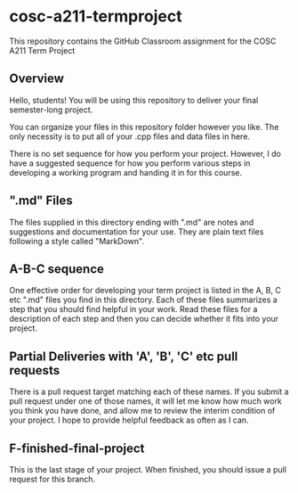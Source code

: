 # cosc-a211-termproject
This repository contains the GitHub Classroom assignment for the COSC A211 Term Project

## Overview
Hello, students!  You will be using this repository to deliver your final semester-long project.

You can organize your files in this repository folder however you like.  The only necessity is to put all of your .cpp files and data files in here.

There is no set sequence for how you perform your project.  However, I do have a suggested sequence for how you perform various steps in developing a working program and handing it in for this course.

## ".md" Files

The files supplied in this directory ending with ".md" are notes and suggestions and documentation for your use.  They are plain text files following a style called "MarkDown".  

## A-B-C sequence

One effective order for developing your term project is listed in the A, B, C etc ".md" files you find in this directory.  Each of these files summarizes a step that you should find helpful in your work. Read these files for a description of each step and then you can decide whether it fits into your project.

## Partial Deliveries with 'A', 'B', 'C' etc pull requests

There is a pull request target matching each of these names.  If you submit a pull request under one of those names, it will let me know how much work you think you have done, and allow me to review the interim condition of your project.  I hope to provide helpful feedback as often as I can.

## F-finished-final-project

This is the last stage of your project.  When finished, you should issue a pull request for this branch.
